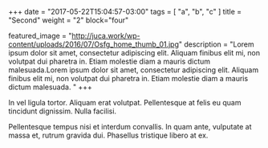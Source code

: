 +++
date = "2017-05-22T15:04:57-03:00"
tags = [ "a", "b", "c" ]
title = "Second"
weight = "2"
block="four"

featured_image = "http://juca.work/wp-content/uploads/2016/07/Osfg_home_thumb_01.jpg"
description = "Lorem ipsum dolor sit amet, consectetur adipiscing elit. Aliquam finibus elit mi, non volutpat dui pharetra in. Etiam molestie diam a mauris dictum malesuada.Lorem ipsum dolor sit amet, consectetur adipiscing elit. Aliquam finibus elit mi, non volutpat dui pharetra in. Etiam molestie diam a mauris dictum malesuada. "
+++


In vel ligula tortor. Aliquam erat volutpat.
Pellentesque at felis eu quam tincidunt dignissim.
Nulla facilisi.

Pellentesque tempus nisi et interdum convallis.
In quam ante, vulputate at massa et, rutrum
gravida dui. Phasellus tristique libero at ex.
